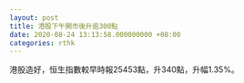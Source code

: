 ```yaml
---
layout: post
title: 港股下午開市後升逾300點
date: 2020-08-24 13:13:58.000000000 +08:00
categories: rthk
---
```


港股造好，恒生指數較早時報25453點，升340點，升幅1.35%。
